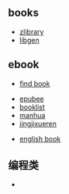 ## books
+ [zlibrary](https://zlib.wiki/)
+ [libgen](http://libgen.rs/)

## ebook
+ [find book](https://www.arbookfind.com/UserType.aspx)
<!-- down -->
+ [epubee](http://cn.epubee.com/books/?s=Norse%20Mythology&action=)
+ [booklist](http://www.booklist.mobi/)
+ [manhua](https://volmoe.com/)
+ [jingjixueren](https://yigeplus.top/)
<!-- reading list -->
+ [english book](https://zhuanlan.zhihu.com/p/30034270)


## 编程类
+ [](http://www.banshujiang.cn/)